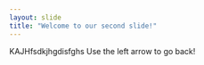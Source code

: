 ```yaml
---
layout: slide
title: "Welcome to our second slide!"
---
```

KAJHfsdkjhgdisfghs
Use the left arrow to go back!
